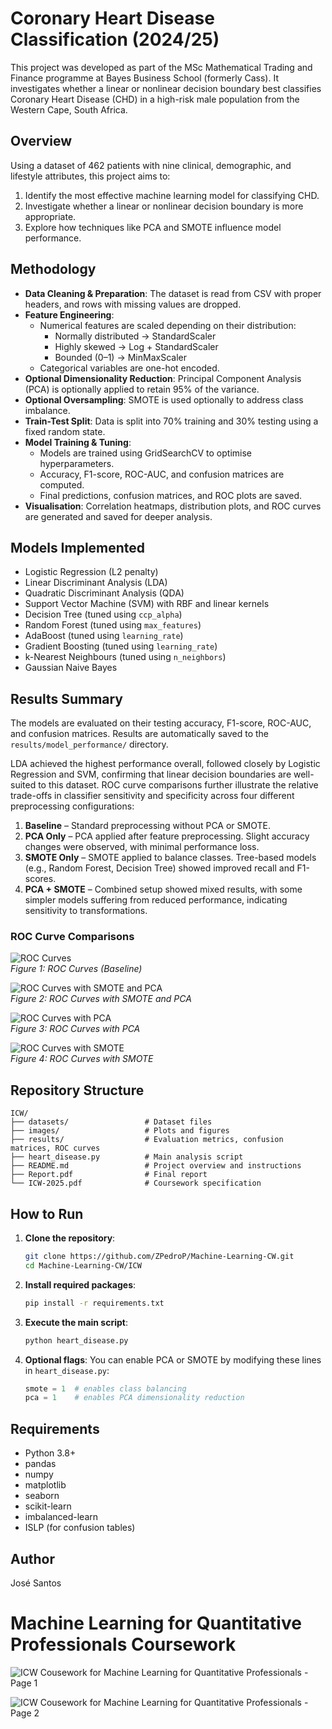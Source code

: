 # Coronary Heart Disease Classification (2024/25)

This project was developed as part of the MSc Mathematical Trading and Finance programme at Bayes Business School (formerly Cass). It investigates whether a linear or nonlinear decision boundary best classifies Coronary Heart Disease (CHD) in a high-risk male population from the Western Cape, South Africa.

## Overview

Using a dataset of 462 patients with nine clinical, demographic, and lifestyle attributes, this project aims to:

1. Identify the most effective machine learning model for classifying CHD.
2. Investigate whether a linear or nonlinear decision boundary is more appropriate.
3. Explore how techniques like PCA and SMOTE influence model performance.

## Methodology

- **Data Cleaning & Preparation**: The dataset is read from CSV with proper headers, and rows with missing values are dropped.
- **Feature Engineering**:
  - Numerical features are scaled depending on their distribution:
    - Normally distributed → StandardScaler
    - Highly skewed → Log + StandardScaler
    - Bounded (0–1) → MinMaxScaler
  - Categorical variables are one-hot encoded.
- **Optional Dimensionality Reduction**: Principal Component Analysis (PCA) is optionally applied to retain 95% of the variance.
- **Optional Oversampling**: SMOTE is used optionally to address class imbalance.
- **Train-Test Split**: Data is split into 70% training and 30% testing using a fixed random state.
- **Model Training & Tuning**:
  - Models are trained using GridSearchCV to optimise hyperparameters.
  - Accuracy, F1-score, ROC-AUC, and confusion matrices are computed.
  - Final predictions, confusion matrices, and ROC plots are saved.
- **Visualisation**: Correlation heatmaps, distribution plots, and ROC curves are generated and saved for deeper analysis.

## Models Implemented

- Logistic Regression (L2 penalty)
- Linear Discriminant Analysis (LDA)
- Quadratic Discriminant Analysis (QDA)
- Support Vector Machine (SVM) with RBF and linear kernels
- Decision Tree (tuned using `ccp_alpha`)
- Random Forest (tuned using `max_features`)
- AdaBoost (tuned using `learning_rate`)
- Gradient Boosting (tuned using `learning_rate`)
- k-Nearest Neighbours (tuned using `n_neighbors`)
- Gaussian Naive Bayes

## Results Summary

The models are evaluated on their testing accuracy, F1-score, ROC-AUC, and confusion matrices. Results are automatically saved to the `results/model_performance/` directory.

LDA achieved the highest performance overall, followed closely by Logistic Regression and SVM, confirming that linear decision boundaries are well-suited to this dataset. ROC curve comparisons further illustrate the relative trade-offs in classifier sensitivity and specificity across four different preprocessing configurations:

1. **Baseline** – Standard preprocessing without PCA or SMOTE.
2. **PCA Only** – PCA applied after feature preprocessing. Slight accuracy changes were observed, with minimal performance loss.
3. **SMOTE Only** – SMOTE applied to balance classes. Tree-based models (e.g., Random Forest, Decision Tree) showed improved recall and F1-scores.
4. **PCA + SMOTE** – Combined setup showed mixed results, with some simpler models suffering from reduced performance, indicating sensitivity to transformations.

### ROC Curve Comparisons

![ROC Curves](https://github.com/ZPedroP/Machine-Learning-CW/blob/main/ICW/results/model_performance/combined_roc_curves_2025-03-21_00-27-10.png)  
*Figure 1: ROC Curves (Baseline)*

![ROC Curves with SMOTE and PCA](https://github.com/ZPedroP/Machine-Learning-CW/blob/main/ICW/results/model_performance/smote_pca/combined_roc_curves_2025-03-21_00-52-52_smote_pca.png)  
*Figure 2: ROC Curves with SMOTE and PCA*

![ROC Curves with PCA](https://github.com/ZPedroP/Machine-Learning-CW/blob/main/ICW/results/model_performance/pca/combined_roc_curves_2025-03-21_00-51-01_pca.png)  
*Figure 3: ROC Curves with PCA*

![ROC Curves with SMOTE](https://github.com/ZPedroP/Machine-Learning-CW/blob/main/ICW/results/model_performance/smote/combined_roc_curves_2025-03-21_00-46-31_smote.png)  
*Figure 4: ROC Curves with SMOTE*

## Repository Structure

```
ICW/
├── datasets/                 # Dataset files
├── images/                   # Plots and figures
├── results/                  # Evaluation metrics, confusion matrices, ROC curves
├── heart_disease.py          # Main analysis script
├── README.md                 # Project overview and instructions
├── Report.pdf                # Final report
└── ICW-2025.pdf              # Coursework specification
```

## How to Run

1. **Clone the repository**:
   ```bash
   git clone https://github.com/ZPedroP/Machine-Learning-CW.git
   cd Machine-Learning-CW/ICW
   ```

2. **Install required packages**:
   ```bash
   pip install -r requirements.txt
   ```

3. **Execute the main script**:
   ```bash
   python heart_disease.py
   ```

4. **Optional flags**:
   You can enable PCA or SMOTE by modifying these lines in `heart_disease.py`:
   ```python
   smote = 1  # enables class balancing
   pca = 1    # enables PCA dimensionality reduction
   ```

## Requirements

- Python 3.8+
- pandas
- numpy
- matplotlib
- seaborn
- scikit-learn
- imbalanced-learn
- ISLP (for confusion tables)

## Author

José Santos

# Machine Learning for Quantitative Professionals Coursework
 
![ICW Cousework for Machine Learning for Quantitative Professionals - Page 1](https://github.com/ZPedroP/Machine-Learning-CW/blob/main/ICW/images/ICW_2025_Page_1.jpg)

![ICW Cousework for Machine Learning for Quantitative Professionals - Page 2](https://github.com/ZPedroP/Machine-Learning-CW/blob/main/ICW/images/ICW_2025_Page_2.jpg)
